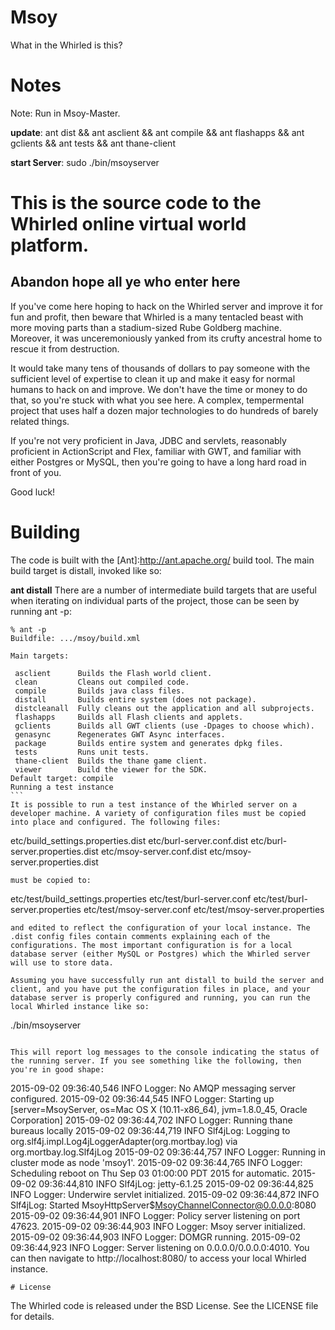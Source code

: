 # Msoy
What in the Whirled is this?

# Notes
Note: Run in Msoy-Master.

**update**: ant dist && ant asclient && ant compile && ant flashapps && ant gclients && ant tests && ant thane-client

**start Server**: sudo ./bin/msoyserver

# This is the source code to the Whirled online virtual world platform.

## Abandon hope all ye who enter here

If you've come here hoping to hack on the Whirled server and improve it for fun and profit, then beware that Whirled is a many tentacled beast with more moving parts than a stadium-sized Rube Goldberg machine. Moreover, it was unceremoniously yanked from its crufty ancestral home to rescue it from destruction.

It would take many tens of thousands of dollars to pay someone with the sufficient level of expertise to clean it up and make it easy for normal humans to hack on and improve. We don't have the time or money to do that, so you're stuck with what you see here. A complex, tempermental project that uses half a dozen major technologies to do hundreds of barely related things.

If you're not very proficient in Java, JDBC and servlets, reasonably proficient in ActionScript and Flex, familiar with GWT, and familiar with either Postgres or MySQL, then you're going to have a long hard road in front of you.

Good luck!

# Building

The code is built with the [Ant]:http://ant.apache.org/ build tool. The main build target is distall, invoked like so:

**ant distall**
There are a number of intermediate build targets that are useful when iterating on individual parts of the project, those can be seen by running ant -p:

````
% ant -p
Buildfile: .../msoy/build.xml

Main targets:

 asclient      Builds the Flash world client.
 clean         Cleans out compiled code.
 compile       Builds java class files.
 distall       Builds entire system (does not package).
 distcleanall  Fully cleans out the application and all subprojects.
 flashapps     Builds all Flash clients and applets.
 gclients      Builds all GWT clients (use -Dpages to choose which).
 genasync      Regenerates GWT Async interfaces.
 package       Builds entire system and generates dpkg files.
 tests         Runs unit tests.
 thane-client  Builds the thane game client.
 viewer        Build the viewer for the SDK.
Default target: compile
Running a test instance
```
It is possible to run a test instance of the Whirled server on a developer machine. A variety of configuration files must be copied into place and configured. The following files:

```` 
etc/build_settings.properties.dist
etc/burl-server.conf.dist
etc/burl-server.properties.dist
etc/msoy-server.conf.dist
etc/msoy-server.properties.dist 
```
must be copied to:
````
etc/test/build_settings.properties
etc/test/burl-server.conf
etc/test/burl-server.properties
etc/test/msoy-server.conf
etc/test/msoy-server.properties
```
and edited to reflect the configuration of your local instance. The .dist config files contain comments explaining each of the configurations. The most important configuration is for a local database server (either MySQL or Postgres) which the Whirled server will use to store data.

Assuming you have successfully run ant distall to build the server and client, and you have put the configuration files in place, and your database server is properly configured and running, you can run the local Whirled instance like so:

```` 
./bin/msoyserver 
```

This will report log messages to the console indicating the status of the running server. If you see something like the following, then you're in good shape:
````
2015-09-02 09:36:40,546 INFO Logger: No AMQP messaging server configured.
2015-09-02 09:36:44,545 INFO Logger: Starting up [server=MsoyServer, os=Mac OS X (10.11-x86_64), jvm=1.8.0_45, Oracle Corporation]
2015-09-02 09:36:44,702 INFO Logger: Running thane bureaus locally
2015-09-02 09:36:44,719 INFO Slf4jLog: Logging to org.slf4j.impl.Log4jLoggerAdapter(org.mortbay.log) via org.mortbay.log.Slf4jLog
2015-09-02 09:36:44,757 INFO Logger: Running in cluster mode as node 'msoy1'.
2015-09-02 09:36:44,765 INFO Logger: Scheduling reboot on Thu Sep 03 01:00:00 PDT 2015 for automatic.
2015-09-02 09:36:44,810 INFO Slf4jLog: jetty-6.1.25
2015-09-02 09:36:44,825 INFO Logger: Underwire servlet initialized.
2015-09-02 09:36:44,872 INFO Slf4jLog: Started MsoyHttpServer$MsoyChannelConnector@0.0.0.0:8080
2015-09-02 09:36:44,901 INFO Logger: Policy server listening on port 47623.
2015-09-02 09:36:44,903 INFO Logger: Msoy server initialized.
2015-09-02 09:36:44,903 INFO Logger: DOMGR running.
2015-09-02 09:36:44,923 INFO Logger: Server listening on 0.0.0.0/0.0.0.0:4010.
You can then navigate to http://localhost:8080/ to access your local Whirled instance.
```
# License
````
The Whirled code is released under the BSD License. See the LICENSE file for details.
```
